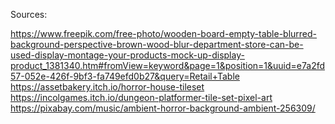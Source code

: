 Sources:

https://www.freepik.com/free-photo/wooden-board-empty-table-blurred-background-perspective-brown-wood-blur-department-store-can-be-used-display-montage-your-products-mock-up-display-product_1381340.htm#fromView=keyword&page=1&position=1&uuid=e7a2fd57-052e-426f-9bf3-fa749efd0b27&query=Retail+Table
https://assetbakery.itch.io/horror-house-tileset
https://incolgames.itch.io/dungeon-platformer-tile-set-pixel-art
https://pixabay.com/music/ambient-horror-background-ambient-256309/
